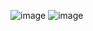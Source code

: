![image](https://github.com/DAD609/LeetCode_SQL/assets/67281187/d4241396-4335-4a0b-9e08-ca280fe89fc2)
![image](https://github.com/DAD609/LeetCode_SQL/assets/67281187/d715b912-3d5f-4c81-8117-d20e237858ff)
